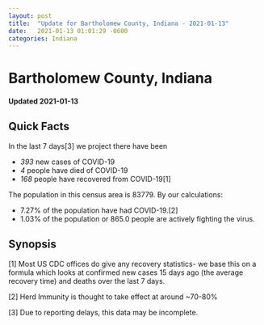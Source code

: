 ```yaml
---
layout: post
title:  "Update for Bartholomew County, Indiana - 2021-01-13"
date:   2021-01-13 01:01:29 -0600
categories: Indiana
---
```


# Bartholomew County, Indiana
#### Updated 2021-01-13

## Quick Facts

In the last 7 days[3] we project there have been
- *393* new cases of COVID-19
- *4* people have died of COVID-19
- *168* people have recovered from COVID-19[1]

The population in this census area is 83779. By our calculations:
- 7.27% of the population have had COVID-19.[2]
- 1.03% of the population or 865.0 people are actively fighting the virus.

## Synopsis




[1] Most US CDC offices do give any recovery statistics- we base this on a formula which looks at confirmed new cases
15 days ago (the average recovery time) and deaths over the last 7 days.

[2] Herd Immunity is thought to take effect at around ~70-80%

[3] Due to reporting delays, this data may be incomplete.
 
    